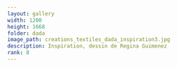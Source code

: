 ```yaml
---
layout: gallery
width: 1200
height: 1668
folder: dada
image_path: creations_textiles_dada_inspiration3.jpg
description: Inspiration, dessin de Regina Guimenez
rank: 8
---
```

